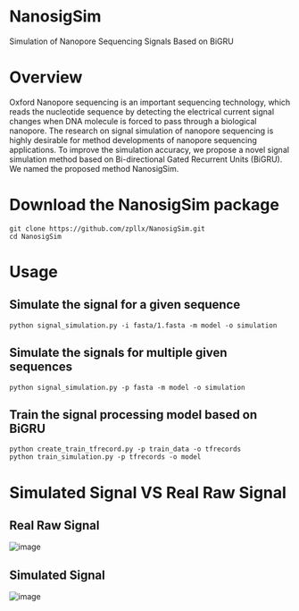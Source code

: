 # NanosigSim
Simulation of Nanopore Sequencing Signals Based on BiGRU

# Overview
Oxford Nanopore sequencing is an important sequencing technology, which reads the nucleotide sequence by detecting the electrical current signal changes when DNA molecule is forced to pass through a biological nanopore. The research on signal simulation of nanopore sequencing is highly desirable for method developments of nanopore sequencing applications. To improve the simulation accuracy, we propose a novel signal simulation method based on Bi-directional Gated Recurrent Units (BiGRU). We named the proposed method NanosigSim.

# Download the NanosigSim package
`git clone https://github.com/zpllx/NanosigSim.git`  
`cd NanosigSim`

# Usage
## Simulate the signal for a given sequence
`python signal_simulation.py -i fasta/1.fasta -m model -o simulation` 
## Simulate the signals for multiple given sequences
`python signal_simulation.py -p fasta -m model -o simulation` 
## Train the signal processing model based on BiGRU
`python create_train_tfrecord.py -p train_data -o tfrecords`   
`python train_simulation.py -p tfrecords -o model` 


# Simulated Signal VS Real Raw Signal
## Real Raw Signal
![image](https://github.com/zpllx/NanosigSim/blob/main/simulation/example/Real%20raw%20signal.jpeg)
## Simulated Signal
![image](https://github.com/zpllx/NanosigSim/blob/main/simulation/example/Simulated%20signal.jpeg)

